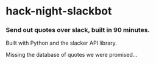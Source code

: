 # hack-night-slackbot
### Send out quotes over slack, built in 90 minutes.

Built with Python and the slacker API library.

Missing the database of quotes we were promised...
